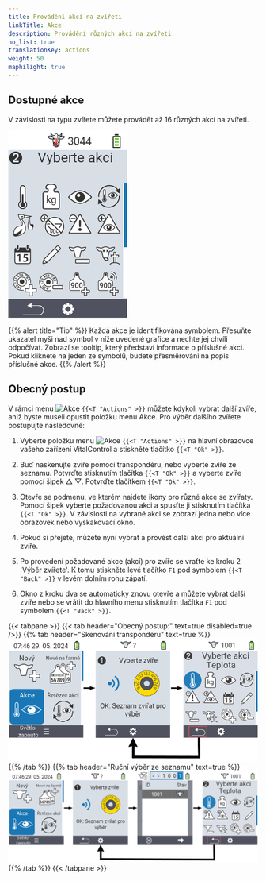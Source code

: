 ```yaml
---
title: Provádění akcí na zvířeti
linkTitle: Akce
description: Provádění různých akcí na zvířeti.
no_list: true
translationKey: actions
weight: 50
maphilight: true
---
```

## Dostupné akce

V závislosti na typu zvířete můžete provádět až 16 různých akcí na zvířeti.


<img src="images/menu2.png" alt="VitalControl Akce" title="Akce" usemap="#workmap" class="maphilight" />

<map name="workmap">
  <area shape="rect" coords="3,100,60,165" alt="Teplota" title="Měření horečky u vašich zvířat&#10;Kliknutí myší: otevřít dokumentaci" href="/cs/docs/actions/measure-temperature/">
  <area shape="rect" coords="60,100,118,165" alt="Vážení" title="Zaznamenání hmotnosti vašich zvířat&#10;Kliknutí myší: otevřít dokumentaci" href="/cs/docs/actions/record-weight/">
  <area shape="rect" coords="118,100,174,165" alt="Hodnocení" title="Hodnocení vašich zvířat&#10;Kliknutí myší: otevřít dokumentaci" href="/cs/docs/actions/rating/">
  <area shape="rect" coords="174,100,230,165" alt="Řetězec akcí" title="Aplikace a nastavení řetězce akcí&#10;Kliknutí myší: otevřít dokumentaci" href="/cs/docs/chain-of-actions/">
   <area shape="rect" coords="3,165,60,225" alt="Otelení" title="Registrace otelení&#10;Kliknutí myší: otevřít dokumentaci" href="/cs/docs/actions/calving/">
   <area shape="rect" coords="60,165,120,225" alt="Zasušení" title="Zasušení krávy nebo přidání na seznam čerstvých krav&#10;Kliknutí myší: otevřít dokumentaci" href="/cs/docs/actions/dry-off/">
   <area shape="rect" coords="120,165,175,225" alt="Alarm" title="Přidání a odstranění zvířat ze seznamu alarmů&#10;Kliknutí myší: otevřít dokumentaci" href="/cs/docs/actions/alarm/">
   <area shape="rect" coords="175,165,230,225" alt="Na pozorování" title="Přidání zvířat na seznam pozorování nebo jejich odstranění&#10;Kliknutí myší: otevřít dokumentaci" href="/cs/docs/actions/on-watch/">
   <area shape="rect" coords="3,225,60,280" alt="Historie zvířete" title="Zobrazení historie zvířete&#10;Kliknutí myší: otevřít dokumentaci" href="/cs/docs/actions/animal-history/">
   <area shape="rect" coords="60,225,120,280" alt="Úprava" title="Úprava údajů vybraného zvířete&#10;Kliknutí myší: otevřít dokumentaci" href="/cs/docs/actions/edit/">
   <area shape="rect" coords="120,225,175,280" alt="Odhlášení" title="Odhlášení zvířete&#10;Kliknutí myší: otevřít dokumentaci" href="/cs/docs/actions/unregister/">
   <area shape="rect" coords="175,225,230,280" alt="Ztráta zvířete" title="Registrace ztráty zvířete&#10;Kliknutí myší: otevřít dokumentaci" href="/cs/docs/actions/animal-loss/">
   <area shape="rect" coords="3,280,60,337" alt="Přiřazení transpondéru" title="Přiřazení transpondéru ke zvířeti&#10;Kliknutí myší: otevřít dokumentaci" href="/cs/docs/actions/link-transponder/">
   <area shape="rect" coords="55,280,120,337" alt="Odstranění transpondéru" title="Odstranění přiřazení transpondéru ke zvířeti&#10;Kliknutí myší: otevřít dokumentaci" href="/cs/docs/actions/unlink-transponder/">
   <area shape="rect" coords="120,280,175,337" alt="Ruční přiřazení ID zvířete" title="Přiřazení národního ID zvířete ke zvířeti, které nemá národní ID&#10;Kliknutí myší: otevřít dokumentaci" href="/cs/docs/actions/link-animal-id/#link-animal-id">
   <area shape="rect" coords="175,280,230,337" alt="Přiřazení ID zvířete skenováním" title="Přiřazení národního ID zvířete ke zvířeti, které nemá národní ID&#10;Kliknutí myší: otevřít dokumentaci" href="/cs/docs/actions/link-animal-id/#link-animal-id-with-electronic-ear-tag-scan">


   <area shape="rect" coords="100,340,140,375" alt="Nastavení" title="Vyvolání nastavení&#10;Kliknutí myší: na dokumentaci" href="/cs/docs/actions/settings/">
</map>

{{% alert title="Tip" %}}
Každá akce je identifikována symbolem. Přesuňte ukazatel myši nad symbol v níže uvedené grafice a nechte jej chvíli odpočívat. Zobrazí se tooltip, který představí informace o příslušné akci. Pokud kliknete na jeden ze symbolů, budete přesměrováni na popis příslušné akce.
{{% /alert %}}

## Obecný postup

V rámci menu  <img src="/icons/actions.svg" width="40" align="bottom" alt="Akce" /> `{{<T "Actions" >}}` můžete kdykoli vybrat další zvíře, aniž byste museli opustit položku menu Akce. Pro výběr dalšího zvířete postupujte následovně:

1. Vyberte položku menu  <img src="/icons/actions.svg" width="40" align="bottom" alt="Akce" /> `{{<T "Actions" >}}` na hlavní obrazovce vašeho zařízení VitalControl a stiskněte tlačítko `{{<T "Ok" >}}`.

2. Buď naskenujte zvíře pomocí transpondéru, nebo vyberte zvíře ze seznamu. Potvrďte stisknutím tlačítka `{{<T "Ok" >}}` a vyberte zvíře pomocí šipek △ ▽. Potvrďte tlačítkem `{{<T "Ok" >}}`.

3. Otevře se podmenu, ve kterém najdete ikony pro různé akce se zvířaty. Pomocí šipek vyberte požadovanou akci a spusťte ji stisknutím tlačítka `{{<T "Ok" >}}`. V závislosti na vybrané akci se zobrazí jedna nebo více obrazovek nebo vyskakovací okno.

4. Pokud si přejete, můžete nyní vybrat a provést další akci pro aktuální zvíře.

5. Po provedení požadované akce (akcí) pro zvíře se vraťte ke kroku 2 'Výběr zvířete'. K tomu stiskněte levé tlačítko `F1` pod symbolem `{{<T "Back" >}}` v levém dolním rohu zápatí.

6. Okno z kroku dva se automaticky znovu otevře a můžete vybrat další zvíře nebo se vrátit do hlavního menu stisknutím tlačítka `F1` pod symbolem `{{<T "Back" >}}`.

{{< tabpane >}}
{{< tab header="Obecný postup:" text=true disabled=true />}}
{{% tab header="Skenování transpondéru" text=true %}}
![VitalControl: Menu Akce Obecný postup](images/next-animal-scan.png "Provádění akcí se zvířaty, výběr pomocí skenování")
{{% /tab %}}
{{% tab header="Ruční výběr ze seznamu" text=true %}}
![VitalControl: Menu Akce Obecný postup](images/next-animal-manual-select.png "Provádění akcí se zvířaty, ruční výběr")
{{% /tab %}}
{{< /tabpane >}}


